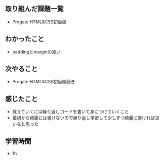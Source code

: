 ## 取り組んだ課題一覧
- Progate HTML&CSS初級編

## わかったこと
- paddingとmarginの違い

## 次やること
- Progate HTML&CSS初級編続き

## 感じたこと
- 覚えていくには繰り返しコードを書いて身につけていくこと
- 最初から綺麗には書けないので繰り返し学習して少しずつ綺麗に書ければ良いなと思った

## 学習時間
- 1h
